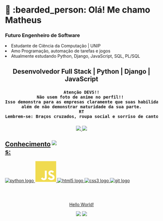 <h1 align="left">👋 :bearded_person: Olá! Me chamo Matheus</h1>
<h3> Futuro Engenheiro de Software </h3>
<li> Estudante de Ciência da Computação | UNIP </li>
<li> Amo Programação, automação de tarefas e jogos </li>
<li> Atualmente estudando Python, Django, JavaScript, SQL, PL/SQL  </li>
<h2 align="center"> Desenvolvedor Full Stack | Python | Django | JavaScript</h2>

###

<div> 
 <h4 align="center"><pre>Atenção DEVS!!
Não usem foto de anime no perfil!! 
Isso demonstra para as empresas claramente que suas habilidades não são tão boas quanto a de outros devs,
além de não demonstrar maturidade da sua parte.
RT
Lembrem-se: Braços cruzados, roupa social e sorriso de canto é a formula perfeita!</pre></h4>
</div>

###

<div align="center">
  <a href="https://github.com/Print-TesteServer">
  <img height="'180em" src="https://github-readme-stats.vercel.app/api?username=Print-TesteServer&show_icons=true&theme=dracula&include_all_commits=true&count_private=true"/>
  <img height=195em" src="https://github-readme-stats.vercel.app/api/top-langs/?username=Print-TesteServer&layout=compact&langs_count=16&theme=dracula"/>
</div>
 
###
 
<img align="right" width="350" src="https://programathor.com.br/blog/wp-content/uploads/2018/05/fast-typing.gif"  />
 
###
 
## Conhecimentos:
<div align="left">
  <img src="https://cdn.jsdelivr.net/gh/devicons/devicon/icons/python/python-original.svg" height="72" width="70" down="" alt="python logo"  />
  <img src="https://raw.githubusercontent.com/devicons/devicon/master/icons/javascript/javascript-plain.svg" height="70" width="70" alt="js logo"/>
  <img src="https://cdn.jsdelivr.net/gh/devicons/devicon/icons/html5/html5-original.svg" height="70" width="70" alt="html5 logo"  />
  <img src="https://cdn.jsdelivr.net/gh/devicons/devicon/icons/css3/css3-original.svg" height="70" width="70" alt="css3 logo"  /> 
  <img src="https://cdn.jsdelivr.net/gh/devicons/devicon/icons/git/git-original.svg" height="70" width="70" alt="git logo"  />
</div>

###

<br clear="both">

###
                
<p align="center">Hello World!</p>

<div align="center"> 
  <a href="https://www.youtube.com/@R_DIFUSO" target="_blank"><img src="https://img.shields.io/badge/YouTube-FF0000?style=for-the-badge&logo=youtube&logoColor=white" target="_blank"></a>
  <a href="https://www.linkedin.com/in/ferreir4" target="_blank"><img src="https://img.shields.io/badge/-LinkedIn-%230077B5?style=for-the-badge&logo=linkedin&logoColor=white" target="_blank"></a> 
